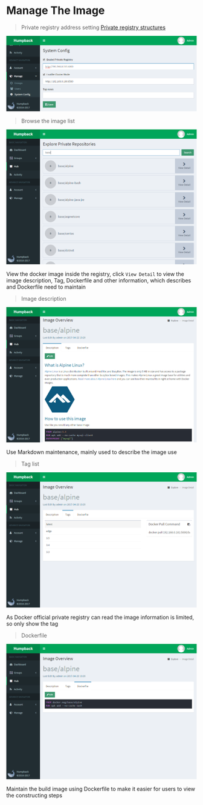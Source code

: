 # Manage The Image

> Private registry address setting [Private registry structures](build-registry.md)

![Setting Private Registry](_media/setting-private-registry.png)

> Browse the image list

![Image List](_media/image-list.png)

View the docker image inside the registry, click `View Detail` to view the image description, Tag, Dockerfile and other information, which describes and Dockerfile need to maintain

> Image description

![Image Description](_media/image-description.png)

Use Markdown maintenance, mainly used to describe the image use

> Tag list

![Image Tags](_media/image-tags.png)

As Docker official private registry can read the image information is limited, so only show the tag

> Dockerfile

![Image Dockerfile](_media/image-dockerfile.png)

Maintain the build image using Dockerfile to make it easier for users to view the constructing steps

